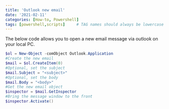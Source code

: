 ```yaml
---
title: 'Outlook new email'
date: '2021-02-11'
categories: [How-to, Powershell]
tags: [powershell,scripts]     # TAG names should always be lowercase
---
```



The below code allows you to open a new email message via outlook on your local PC.

```powershell
$ol = New-Object -comObject Outlook.Application
#Create the new email
$mail = $ol.CreateItem(0)
#Optional, set the subject
$mail.Subject = "<subject>"
#Optional, set the body
$mail.Body = "<body>"
#Get the new email object
$inspector = $mail.GetInspector
#Bring the message window to the front
$inspector.Activate()
```